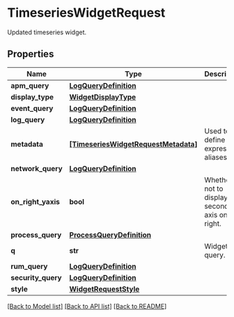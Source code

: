 # TimeseriesWidgetRequest

Updated timeseries widget.
## Properties
Name | Type | Description | Notes
------------ | ------------- | ------------- | -------------
**apm_query** | [**LogQueryDefinition**](LogQueryDefinition.md) |  | [optional] 
**display_type** | [**WidgetDisplayType**](WidgetDisplayType.md) |  | [optional] 
**event_query** | [**LogQueryDefinition**](LogQueryDefinition.md) |  | [optional] 
**log_query** | [**LogQueryDefinition**](LogQueryDefinition.md) |  | [optional] 
**metadata** | [**[TimeseriesWidgetRequestMetadata]**](TimeseriesWidgetRequestMetadata.md) | Used to define expression aliases. | [optional] 
**network_query** | [**LogQueryDefinition**](LogQueryDefinition.md) |  | [optional] 
**on_right_yaxis** | **bool** | Whether or not to display a second y-axis on the right. | [optional] 
**process_query** | [**ProcessQueryDefinition**](ProcessQueryDefinition.md) |  | [optional] 
**q** | **str** | Widget query. | [optional] 
**rum_query** | [**LogQueryDefinition**](LogQueryDefinition.md) |  | [optional] 
**security_query** | [**LogQueryDefinition**](LogQueryDefinition.md) |  | [optional] 
**style** | [**WidgetRequestStyle**](WidgetRequestStyle.md) |  | [optional] 

[[Back to Model list]](README.md#documentation-for-models) [[Back to API list]](README.md#documentation-for-api-endpoints) [[Back to README]](README.md)


